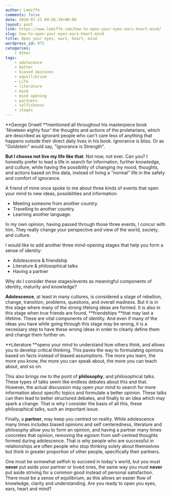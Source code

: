```yaml
---
author: Lemiffe
comments: false
date: 2010-07-21 09:56:39+00:00
layout: post
link: https://www.lemiffe.com/how-to-open-your-eyes-ears-heart-mind/
slug: how-to-open-your-eyes-ears-heart-mind
title: Open your eyes, ears, heart, mind
wordpress_id: 972
categories:
    - Other
tags:
    - adolecence
    - better
    - biased opinions
    - equillibrium
    - Life
    - literature
    - mind
    - mind opening
    - partners
    - selfishness
    - stages
---
```


**George Orwell **mentioned all throughout his masterpiece book 'Nineteen eighty four' the thoughts and actions of the proletarians, which are described as ignorant people who can't care less of anything that happens outside their direct daily lives in his book. Ignorance is bliss. Or as "Goldstein" would say, "Ignorance is Strength".

**But I choose not live my life like that**. Not now, not ever. Can you? I honestly prefer to lead a life in search for information, further knowledge, and culture, while having the possibility of changing my mood, thoughts, and actions based on this data, instead of living a "normal" life in the safety and comfort of ignorance.

A friend of mine once spoke to me about three kinds of events that open your mind to new ideas, possibilities and information:

-   Meeting someone from another country.
-   Travelling to another country.
-   Learning another language.

In my own opinion, having passed through those three events, I concur with him. They really change your perspective and view of the world, society, and culture.

I would like to add another three mind-opening stages that help you form a sense of identity:

-   Adolescence & friendship
-   Literature & philosophical talks
-   Having a partner

Why do I consider these stages/events as meaningful components of identity, maturity and knowledge?

**Adolescence**, at least in many cultures, is considered a stage of rebellion, change, transition, problems, questions, and overall madness. But it is in this stage where many of the strong lifelong ideas are formed. It is also in this stage when true friends are found, **friendships **that may last a lifetime. These are vital components of identity. And even if many of the ideas you have while going through this stage may be wrong, it is a necessary step to have these wrong ideas in order to clearly define them and change them further on.

**Literature **opens your mind to understand how others think, and allows you to develop critical thinking. This paves the way to formulating opinions based on facts instead of biased assumptions. The more you learn, the more you know, the more you can speak about, the more you can teach about, and so on.

This also brings me to the point of **philosophy**, and philosophical talks. These types of talks seem like endless debates about this and that. However, the actual discussion may open your mind to search for more information about specific topics and formulate a better opinion. These talks can then lead to better structured debates, and finally to an idea which may spark a change. That is why I consider the basis of all this, these philosophical talks, such an important issue.

Finally, a **partner**, may keep you centred on reality. While adolescence many times includes biased opinions and self centeredness, literature and philosophy allow you to form an opinion, and having a partner many times concretes that opinion, removing the egoism from self-centred thoughts formed during adolescence. That is why people who are successful in relationships are often people who stop thinking solely about themselves but think in greater proportion of other people, specifically their partners.

One must be somewhat selfish to succeed in today's world, but you must **never** put aside your partner or loved ones, the same way you must **never** put aside striving for a common good instead of personal satisfaction. There must be a sense of equilibrium, as this allows an easier flow of knowledge, clarity and understanding. Are you ready to open you eyes, ears, heart and mind?
